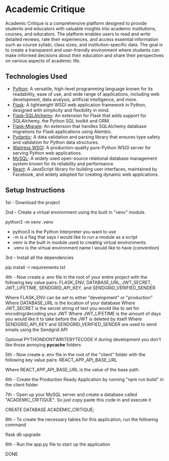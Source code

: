 # Academic Critique

Academic Critique is a comprehensive platform designed to provide students and educators with valuable insights into academic institutions, courses, and educators. The platform enables users to read and write detailed reviews, rate their experiences, and access essential information such as course syllabi, class sizes, and institution-specific data. The goal is to create a transparent and user-friendly environment where students can make informed decisions about their education and share their perspectives on various aspects of academic life.

## Technologies Used

- [Python](https://www.python.org/): A versatile, high-level programming language known for its readability, ease of use, and wide range of applications, including web development, data analysis, artificial intelligence, and more.
- [Flask](https://flask.palletsprojects.com/): A lightweight WSGI web application framework in Python, designed with simplicity and flexibility in mind.
- [Flask-SQLAlchemy](https://flask-sqlalchemy.palletsprojects.com/): An extension for Flask that adds support for SQLAlchemy, the Python SQL toolkit and ORM.
- [Flask-Migrate](https://flask-migrate.readthedocs.io/en/latest/): An extension that handles SQLAlchemy database migrations for Flask applications using Alembic.
- [Pydantic](https://docs.pydantic.dev/): A data validation and parsing library that ensures type safety and validation for Python data structures.
- [Waitress WSGI](https://docs.pylonsproject.org/projects/waitress/en/stable/): A production-quality pure-Python WSGI server for serving Python web applications.
- [MySQL](https://www.mysql.com/): A widely used open-source relational database management system known for its reliability and performance.
- [React](https://react.dev/): A JavaScript library for building user interfaces, maintained by Facebook, and widely adopted for creating dynamic web applications.

## Setup Instructions

1st - Download the project

2nd - Create a virtual environment using the built in "venv" module.

python3 -m venv .venv

- python3 is the Python Interpreter you want to use
- -m is a flag that says I would like to run a module as a script
- venv is the built in module used to creating virtual environments
- .venv is the virtual environment name I would like to have (convention)

3rd - Install all the dependencies

pip install -r requirements.txt

4th - Now create a .env file in the root of your entire project with the following key value pairs: FLASK_ENV, DATABASE_URL, JWT_SECRET, JWT_LIFETIME, SENDGRID_API_KEY, and SENDGRID_VERIFIED_SENDER

Where FLASK_ENV can be set to either "development" or "production"
Where DATABASE_URL is the location of your database
Where JWT_SECRET is the secret string of text you would like to set for encoding/decoding your JWT
Where JWT_LIFETIME is the amount of days you would like it to take before the JWT is deleted by itself
Where SENDGRID_API_KEY and SENDGRID_VERIFIED_SENDER are used to send emails using the Sendgrid API

Optional PYTHONDONTWRITEBYTECODE if during development you don't like those annoying __pycache__ folders

5th - Now create a .env file in the root of the "client" folder with the following key value pairs: REACT_APP_API_BASE_URL

Where REACT_APP_API_BASE_URL is the value of the base path. 

6th - Create the Production Ready Application by running "npm run build" in the client folder.

7th - Open up your MySQL server and create a database called "ACADEMIC_CRITIQUE". So just copy paste this code in and execute it

CREATE DATABASE ACADEMIC_CRITIQUE;

8th - To create the necessary tables for this application, run the following command

flask db upgrade

9th - Run the app.py file to start up the application

DONE
